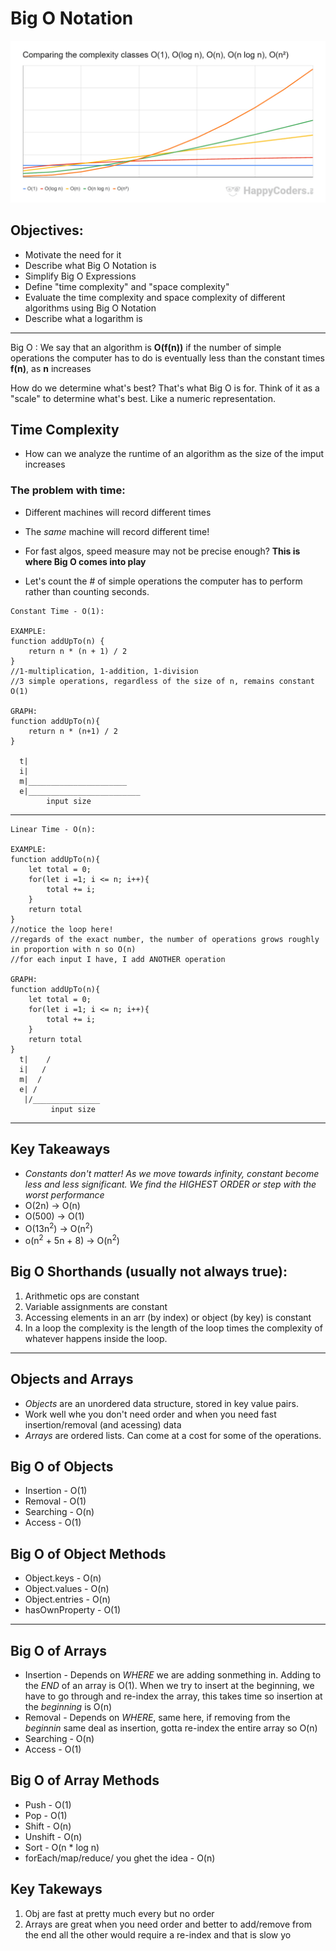 # Big O Notation 
![Big O Graph](BigOGraph.png)

## Objectives: 
- Motivate the need for it 
- Describe what Big O Notation is
- Simplify Big O Expressions
- Define "time complexity" and "space complexity" 
- Evaluate the time complexity and space complexity of different algorithms using Big O Notation 
- Describe what a logarithm is 

---
Big O
: We say that an algorithm is **O(f(n))** if the number of simple operations the computer has to do is eventually less than the constant times **f(n)**, as **n** increases

How do we determine what's best? That's what Big O is for. Think of it as a "scale" to determine what's best. Like a numeric representation. 

## Time Complexity 
- How can we analyze the runtime of an algorithm as the size of the imput increases

### The problem with time: 
- Different machines will record different times 
- The *same* machine will record different time!
- For fast algos, speed measure may not be precise enough? 
**This is where Big O comes into play**

- Let's count the # of simple operations the computer has to perform rather than counting seconds. 

```
Constant Time - O(1): 

EXAMPLE:
function addUpTo(n) {
    return n * (n + 1) / 2
}
//1-multiplication, 1-addition, 1-division
//3 simple operations, regardless of the size of n, remains constant O(1)

GRAPH:
function addUpTo(n){
	return n * (n+1) / 2
}

  t|
  i|
  m|______________________
  e|_________________________
        input size

```
---
```
Linear Time - O(n):

EXAMPLE: 
function addUpTo(n){
    let total = 0; 
    for(let i =1; i <= n; i++){
        total += i; 
    }
    return total 
}
//notice the loop here! 
//regards of the exact number, the number of operations grows roughly in proportion with n so O(n)
//for each input I have, I add ANOTHER operation 

GRAPH:
function addUpTo(n){
    let total = 0; 
    for(let i =1; i <= n; i++){
        total += i; 
    }
    return total 
}
  t|    /
  i|   /
  m|  /
  e| /
   |/_______________
         input size
```
---

## Key Takeaways
- *Constants don't matter! As we move towards infinity, constant become less and less significant. We find the HIGHEST ORDER or step with the worst performance*
- O(2n) -> O(n)
- O(500) -> O(1)
- O(13n<sup>2</sup>) -> O(n<sup>2</sup>)
- o(n<sup>2</sup> + 5n + 8) -> O(n<sup>2</sup>)

## Big O Shorthands (usually not always true):
1. Arithmetic ops are constant 
2. Variable assignments are constant
3. Accessing elements in an arr (by index) or object (by key) is constant
4. In a loop the complexity is the length of the loop times the complexity of whatever happens inside the loop.
---

## Objects and Arrays 

- *Objects* are an unordered data structure, stored in key value pairs. 
- Work well whe you don't need order and when you need fast insertion/removal (and acessing) data
- *Arrays* are ordered lists. Can come at a cost for some of the operations.


## Big O of Objects
- Insertion - O(1)
- Removal - O(1)
- Searching - O(n)
- Access - O(1)

## Big O of Object Methods 
- Object.keys - O(n)
- Object.values - O(n)
- Object.entries - O(n)
- hasOwnProperty - O(1)
---
## Big O of Arrays 
- Insertion - Depends on *WHERE* we are adding sonmething in. Adding to the *END* of an array is O(1). When we try to insert at the beginning, we have to go through and re-index the array, this takes time so insertion at the *beginning* is O(n)
- Removal - Depends on *WHERE*, same here, if removing from the *beginnin* same deal as insertion, gotta re-index the entire array so O(n)
- Searching - O(n)
- Access - O(1)

## Big O of Array Methods 
- Push - O(1)
- Pop - O(1)
- Shift - O(n)
- Unshift - O(n)
- Sort - O(n * log n)
- forEach/map/reduce/ you ghet the idea - O(n)

## Key Takeways 
1. Obj are fast at pretty much every but no order
2. Arrays are great when you need order and better to add/remove from the end all the other would require a re-index and that is slow yo 
 